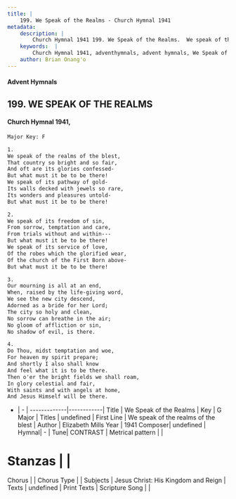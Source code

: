 ```yaml
---
title: |
    199. We Speak of the Realms - Church Hymnal 1941
metadata:
    description: |
        Church Hymnal 1941 199. We Speak of the Realms.  We speak of the realms of the blest, That country so bright and so fair, And oft are its glories confessed- But what must it be to be there! We speak of its pathway of gold- Its walls decked with jewels so rare, Its wonders and pleasures untold- But what must it be to be there!  
    keywords:  |
        Church Hymnal 1941, adventhymnals, advent hymnals, We Speak of the Realms, We speak of the realms of the blest. 
    author: Brian Onang'o
---
```


#### Advent Hymnals
## 199. WE SPEAK OF THE REALMS
####  Church Hymnal 1941,

```txt
Major Key: F

1.
We speak of the realms of the blest,
That country so bright and so fair,
And oft are its glories confessed-
But what must it be to be there!
We speak of its pathway of gold-
Its walls decked with jewels so rare,
Its wonders and pleasures untold-
But what must it be to be there!

2.
We speak of its freedom of sin,
From sorrow, temptation and care,
From trials without and within---
But what must it be to be there!
We speak of its service of love,
Of the robes which the glorified wear,
Of the church of the First Born above-
But what must it be to be there!

3.
Our mourning is all at an end,
When, raised by the life-giving word,
We see the new city descend,
Adorned as a bride for her Lord;
The city so holy and clean,
No sorrow can breathe in the air;
No gloom of affliction or sin,
No shadow of evil, is there.

4.
Do Thou, midst temptation and woe,
For heaven my spirit prepare;
And shortly I also shall know
And feel what it is to be there.
Then o'er the bright fields we shall roam,
In glory celestial and fair,
With saints and with angels at home,
And Jesus Himself will be there.


```

- |   -  |
-------------|------------|
Title | We Speak of the Realms |
Key | G Major |
Titles | undefined |
First Line | We speak of the realms of the blest |
Author | Elizabeth Mills
Year | 1941
Composer| undefined |
Hymnal|  - |
Tune| CONTRAST |
Metrical pattern | |
# Stanzas |  |
Chorus |  |
Chorus Type |  |
Subjects | Jesus Christ: His Kingdom and Reign |
Texts | undefined |
Print Texts | 
Scripture Song |  |
    
